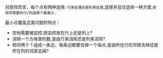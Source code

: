 对矩阵而言，每个点有两种选择:
`行来处理还是列来处理`,选择并且仅选择一种方案,`使得所需要的行/列选择个数最少.`

最小点覆盖这类问题的特点：

- 空地需要被监控,把监控放在行上还是列上?
- 消除一个方格里的数,是由行来消除还是列来消除?
- 相邻两个 1 组成一条边，每条边都要去掉一个端点,是由所在行的邻居去掉还是所在列的邻居去掉?
